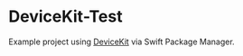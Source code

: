 # DeviceKit-Test
Example project using [DeviceKit](https://github.com/devicekit/DeviceKit) via Swift Package Manager.
